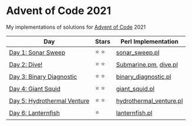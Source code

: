 # Advent of Code 2021

My implementations of solutions for [Advent of Code](https://adventofcode.com/) 2021

| Day | Stars | Perl Implementation |
| --- | ----- | ------------------- |
| [Day 1: Sonar Sweep](https://adventofcode.com/2021/day/1) | :star: :star: | [sonar_sweep.pl](d01/sonar_sweep.pl) |
| [Day 2: Dive!](https://adventofcode.com/2021/day/2) | :star: :star: | [Submarine.pm](d02/Submarine.pm), [dive.pl](d02/dive.pl) |
| [Day 3: Binary Diagnostic](https://adventofcode.com/2021/day/3) | :star: :star: | [binary_diagnostic.pl](d03/binary_diagnostic.pl) |
| [Day 4: Giant Squid](https://adventofcode.com/2021/day/4) | :star: :star: | [giant_squid.pl](d04/giant_squid.pl) |
| [Day 5: Hydrothermal Venture](https://adventofcode.com/2021/day/5) | :star: :star: | [hydrothermal_venture.pl](d05/hydrothermal_venture.pl) |
| [Day 6: Lanternfish](https://adventofcode.com/2021/day/6) | :star: | [lanternfish.pl](d06/lanternfish.pl) |
